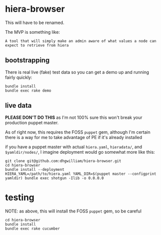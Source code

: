 # hiera-browser

This will have to be renamed.

The MVP is something like:

```
A tool that will simply make an admin aware of what values a node can expect to retrieve from hiera
```

## bootstrapping

There is real live (fake) test data so you can get a demo up and running fairly quickly:

```
bundle install
bundle exec rake demo
```

## live data

**PLEASE DON'T DO THIS** as I'm not 100% sure this won't break your production puppet master. 

As of right now, this requires the FOSS `puppet` gem, although I'm certain there is a way for me to take advantage of PE if it's already installed 

if you have a puppet master with actual `hiera.yaml`, `hieradata/`, and `$yamldir/nodes/`, I imagine deployment would go somewhat more like this:

```
git clone git@github.com:dhgwilliam/hiera-browser.git
cd hiera-browser
bundle install --deployment
HIERA_YAML=/path/to/hiera.yaml YAML_DIR=$(puppet master --configprint yamldir) bundle exec shotgun -Ilib -o 0.0.0.0
```

# testing

NOTE: as above, this will install the FOSS `puppet` gem, so be careful

```
cd hiera-browser
bundle install
bundle exec rake cucumber
```

